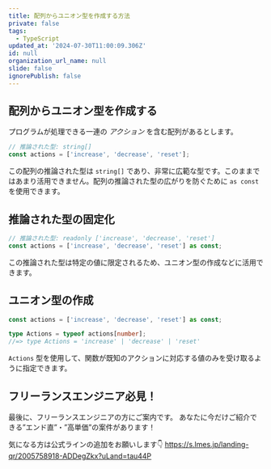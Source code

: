 ```yaml
---
title: 配列からユニオン型を作成する方法
private: false
tags:
  - TypeScript
updated_at: '2024-07-30T11:00:09.306Z'
id: null
organization_url_name: null
slide: false
ignorePublish: false
---
```

## 配列からユニオン型を作成する

プログラムが処理できる一連の _アクション_ を含む配列があるとします。

```typescript
// 推論された型: string[]
const actions = ['increase', 'decrease', 'reset'];
```

この配列の推論された型は `string[]` であり、非常に広範な型です。このままではあまり活用できません。配列の推論された型の広がりを防ぐために `as const` を使用できます。

## 推論された型の固定化

```typescript
// 推論された型: readonly ['increase', 'decrease', 'reset']
const actions = ['increase', 'decrease', 'reset'] as const;
```

この推論された型は特定の値に限定されるため、ユニオン型の作成などに活用できます。

## ユニオン型の作成

```typescript
const actions = ['increase', 'decrease', 'reset'] as const;

type Actions = typeof actions[number];
//=> type Actions = 'increase' | 'decrease' | 'reset'
```

`Actions` 型を使用して、関数が既知のアクションに対応する値のみを受け取るように指定できます。


## フリーランスエンジニア必見！

最後に、フリーランスエンジニアの方にご案内です。
あなたに今だけご紹介できる”エンド直”・”高単価”の案件があります！

気になる方は公式ラインの追加をお願いします👇
https://s.lmes.jp/landing-qr/2005758918-ADDegZkx?uLand=tau44P